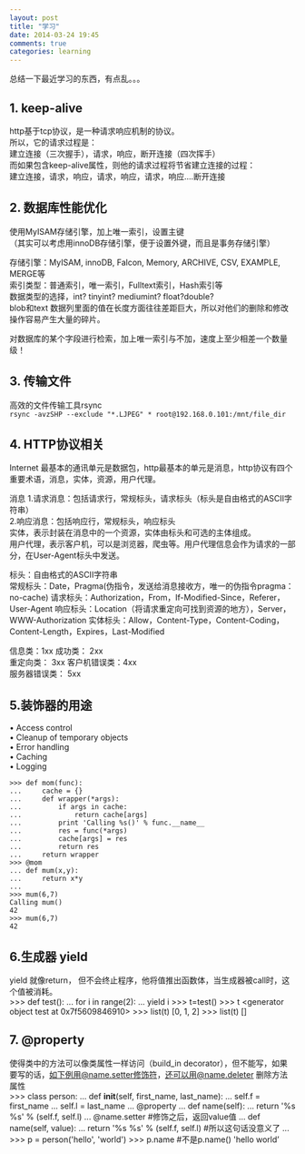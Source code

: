 ```yaml
---
layout: post
title: "学习"
date: 2014-03-24 19:45
comments: true
categories: learning
---
```


总结一下最近学习的东西，有点乱。。。       
         
1\. keep-alive              
-----------
http基于tcp协议，是一种请求响应机制的协议。         
所以，它的请求过程是：          
建立连接（三次握手），请求，响应，断开连接（四次挥手）          
而如果包含keep-alive属性，则他的请求过程将节省建立连接的过程：            
建立连接，请求，响应，请求，响应，请求，响应....断开连接       
           
2\. 数据库性能优化           
-----------
使用MyISAM存储引擎，加上唯一索引，设置主键           
（其实可以考虑用innoDB存储引擎，便于设置外键，而且是事务存储引擎）           
           
存储引擎：MyISAM, innoDB, Falcon, Memory, ARCHIVE, CSV, EXAMPLE, MERGE等           
索引类型：普通索引，唯一索引，Fulltext索引，Hash索引等           
数据类型的选择，int? tinyint? mediumint? float?double?           
blob和text 数据列里面的值在长度方面往往差距巨大，所以对他们的删除和修改操作容易产生大量的碎片。           
           
对数据库的某个字段进行检索，加上唯一索引与不加，速度上至少相差一个数量级！          
            
3\. 传输文件           
------------
高效的文件传输工具rsync           
`rsync -avzSHP --exclude "*.LJPEG" * root@192.168.0.101:/mnt/file_dir`

4\. HTTP协议相关
------------
Internet 最基本的通讯单元是数据包，http最基本的单元是消息，http协议有四个重要术语，消息，实体，资源，用户代理。          
          
消息
        1.请求消息：包括请求行，常规标头，请求标头（标头是自由格式的ASCII字符串）          
        2.响应消息：包括响应行，常规标头，响应标头          
实体，表示封装在消息中的一个资源，实体由标头和可选的主体组成。          
用户代理，表示客户机，可以是浏览器，爬虫等。用户代理信息会作为请求的一部分，在User-Agent标头中发送。          
          
标头：自由格式的ASCII字符串          
           常规标头：Date，Pragma(伪指令，发送给消息接收方，唯一的伪指令pragma：no-cache)
           请求标头：Authorization，From，If-Modified-Since，Referer，User-Agent
           响应标头：Location（将请求重定向可找到资源的地方），Server，WWW-Authorization
           实体标头：Allow，Content-Type，Content-Coding，Content-Length，Expires，Last-Modified

信息类：1xx                        成功类： 2xx             
重定向类： 3xx                    客户机错误类：4xx              
服务器错误类：  5xx               

5\.装饰器的用途          
------------
•  Access control           
•  Cleanup of temporary objects           
•  Error handling           
•  Caching           
•  Logging           

    >>> def mom(func):
    ...     cache = {}
    ...     def wrapper(*args):
    ...         if args in cache:
    ...             return cache[args]
    ...         print 'Calling %s()' % func.__name__
    ...         res = func(*args)
    ...         cache[args] = res
    ...         return res
    ...     return wrapper
    >>> @mom
    ... def mum(x,y):
    ...     return x*y
    ... 
    >>> mum(6,7)
    Calling mum()
    42
    >>> mum(6,7)
    42 

6\.生成器 yield
--------------
yield 就像return， 但不会终止程序，他将值推出函数体，当生成器被call时，这个值被消耗。       
    >>> def test():
    ...     for i in range(2):
    ...         yield i
    >>> t=test()
    >>> t
    <generator object test at 0x7f5609846910>
    >>> list(t)
    [0, 1, 2]
    >>> list(t)
    []

7\. @property        
-------
使得类中的方法可以像类属性一样访问（build_in decorator），但不能写，如果要写的话，如下例用@name.setter修饰符，还可以用@name.deleter 删除方法属性        
    >>> class person:
    ...     def __init__(self, first_name, last_name):
    ...         self.f = first_name
    ...         self.l = last_name
    ...     @property
    ...     def name(self):
    ...         return '%s %s' % (self.f, self.l)
    ...     @name.setter   #修饰之后，返回value值
    ...     def name(self, value):
    ...         return '%s %s' % (self.f, self.l) #所以这句话没意义了
    ... 
    >>> p = person('hello', 'world')
    >>> p.name    #不是p.name()
    'hello world’


